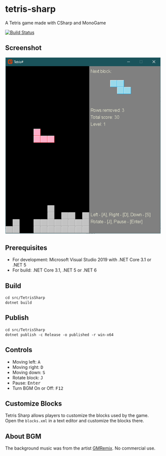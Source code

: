 # tetris-sharp
A Tetris game made with CSharp and MonoGame

[![Build Status](https://dev.azure.com/sunnycoding/TetrisSharp/_apis/build/status/TetrisSharp-ASP.NET%20Core-CI?branchName=dev)](https://dev.azure.com/sunnycoding/TetrisSharp/_build/latest?definitionId=12&branchName=dev)

## Screenshot
![Tetris Sharp](img/screenshot.png)

## Prerequisites
- For development: Microsoft Visual Studio 2019 with .NET Core 3.1 or .NET 5
- For build: .NET Core 3.1, .NET 5 or .NET 6

## Build
```shell
cd src/TetrisSharp
dotnet build
```

## Publish
```shell
cd src/TetrisSharp
dotnet publish -c Release -o published -r win-x64
```

## Controls
- Moving left: <kbd>A</kbd>
- Moving right: <kbd>D</kbd>
- Moving down: <kbd>S</kbd>
- Rotate block: <kbd>J</kbd>
- Pause: <kbd>Enter</kbd>
- Turn BGM On or Off: <kbd>F12</kbd>

## Customize Blocks
Tetris Sharp allows players to customize the blocks used by the game. Open the `blocks.xml` in a text editor and customize the blocks there.

## About BGM
The background music was from the artist [GMRemix](https://music.163.com/#/artist?id=29811373). No commercial use.